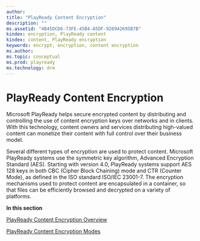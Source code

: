 ```yaml
---
author:
title: "PlayReady Content Encryption"
description: ""
ms.assetid: "4B45DCD6-73FE-45B4-A5DF-926942695B7B"
kindex: encryption, PlayReady content
kindex: content, PlayReady encryption
keywords: encrypt, encryption, content encryption
ms.author:
ms.topic: conceptual
ms.prod: playready
ms.technology: drm
---
```



# PlayReady Content Encryption

Microsoft PlayReady helps secure encrypted content by distributing and controlling the use of content encryption keys over networks and in clients. With this technology, content owners and services distributing high-valued content can monetize their content with full control over their business model.

Several different types of encryption are used to protect content. Microsoft PlayReady systems use the symmetric key algorithm, Advanced Encryption Standard (AES). Starting with version 4.0, PlayReady systems support AES 128 keys in both CBC (Cipher Block Chaining) mode and CTR (Counter Mode), as defined in the ISO standard ISO/IEC 23001-7. The encryption mechanisms used to protect content are encapsulated in a container, so that files can be efficiently browsed and decrypted on a variety of platforms.

**In this section**

[PlayReady Content Encryption Overview](playreadycontentencryptionoverview.md)

[PlayReady Content Encryption Modes](playreadycontentencryptionmodes.md)